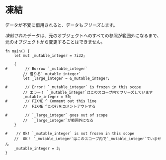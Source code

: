 # <!--Freezing--> 凍結

<!--When data is immutably borrowed, it also *freezes*.-->
データが不変に借用されると、データも*フリーズし*ます。
<!--*Frozen* data can't be modified via the original object until all references to it go out of scope:-->
*凍結された*データは、元のオブジェクトへのすべての参照が範囲外になるまで、元のオブジェクトから変更することはできません。

```rust,editable,ignore,mdbook-runnable
fn main() {
    let mut _mutable_integer = 7i32;

    {
#        // Borrow `_mutable_integer`
        // 借りる`_mutable_integer`
        let _large_integer = &_mutable_integer;

#        // Error! `_mutable_integer` is frozen in this scope
        // エラー！ `_mutable_integer`はこのスコープ内でフリーズしています
        _mutable_integer = 50;
#        // FIXME ^ Comment out this line
        //  FIXME ^この行をコメントアウトする

#        // `_large_integer` goes out of scope
        //  `_large_integer`が範囲外になる
    }

#    // Ok! `_mutable_integer` is not frozen in this scope
    //  OK！ `_mutable_integer`はこのスコープ内で`_mutable_integer`ていません
    _mutable_integer = 3;
}
```
